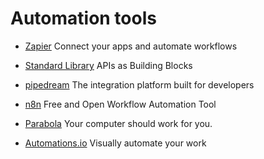 # Automation tools

- [Zapier](https://zapier.com/) Connect your apps and automate workflows

- [Standard Library](https://stdlib.com/) APIs as Building Blocks

- [pipedream](https://pipedream.com/) The integration platform built for developers

- [n8n](https://n8n.io/) Free and Open Workflow Automation Tool

- [Parabola](https://parabola.io/) Your computer should work for you.

- [Automations.io](https://automations.io/) Visually automate your work
